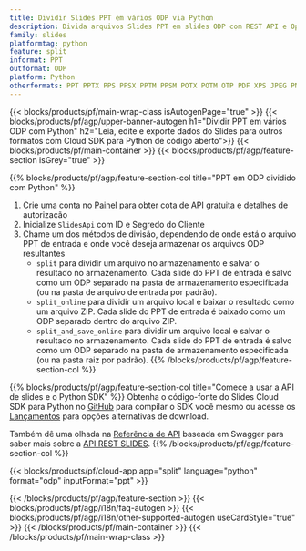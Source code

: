 ```yaml
---
title: Dividir Slides PPT em vários ODP via Python
description: Divida arquivos Slides PPT em slides ODP com REST API e Open Source Python SDK
family: slides
platformtag: python
feature: split
informat: PPT
outformat: ODP
platform: Python
otherformats: PPT PPTX PPS PPSX PPTM PPSM POTX POTM OTP PDF XPS JPEG PNG BMP TIFF SVG HTML5 GIF XAML
---
```


{{< blocks/products/pf/main-wrap-class isAutogenPage="true" >}}
{{< blocks/products/pf/agp/upper-banner-autogen h1="Dividir PPT em vários ODP com Python" h2="Leia, edite e exporte dados do Slides para outros formatos com Cloud SDK para Python de código aberto">}}
{{< blocks/products/pf/main-container >}}
{{< blocks/products/pf/agp/feature-section isGrey="true" >}}

{{% blocks/products/pf/agp/feature-section-col title="PPT em ODP dividido com Python" %}}
1. Crie uma conta no <a href="https://dashboard.aspose.cloud/">Painel</a> para obter cota de API gratuita e detalhes de autorização
1. Inicialize ```SlidesApi``` com ID e Segredo do Cliente
1. Chame um dos métodos de divisão, dependendo de onde está o arquivo PPT de entrada e onde você deseja armazenar os arquivos ODP resultantes
    - ```split``` para dividir um arquivo no armazenamento e salvar o resultado no armazenamento. Cada slide do PPT de entrada é salvo como um ODP separado na pasta de armazenamento especificada (ou na pasta de arquivo de entrada por padrão).
    - ```split_online``` para dividir um arquivo local e baixar o resultado como um arquivo ZIP. Cada slide do PPT de entrada é baixado como um ODP separado dentro do arquivo ZIP.
    - ```split_and_save_online``` para dividir um arquivo local e salvar o resultado no armazenamento. Cada slide do PPT de entrada é salvo como um ODP separado na pasta de armazenamento especificada (ou na pasta raiz por padrão).
{{% /blocks/products/pf/agp/feature-section-col %}}

{{% blocks/products/pf/agp/feature-section-col title="Comece a usar a API de slides e o Python SDK" %}}
Obtenha o código-fonte do Slides Cloud SDK para Python no [GitHub](https://github.com/aspose-slides-cloud/aspose-slides-cloud-python) para compilar o SDK você mesmo ou acesse os [Lançamentos](https://releases.aspose.cloud/) para opções alternativas de download.

Também dê uma olhada na [Referência de API](https://apireference.aspose.cloud/slides/) baseada em Swagger para saber mais sobre a [API REST SLIDES](https://products.aspose.cloud/slides/curl/).
{{% /blocks/products/pf/agp/feature-section-col %}}

{{< blocks/products/pf/cloud-app app="split" language="python" format="odp" inputFormat="ppt" >}}

{{< /blocks/products/pf/agp/feature-section >}}
{{< blocks/products/pf/agp/i18n/faq-autogen >}}
{{< blocks/products/pf/agp/i18n/other-supported-autogen useCardStyle="true" >}}
{{< /blocks/products/pf/main-container >}}
{{< /blocks/products/pf/main-wrap-class >}}